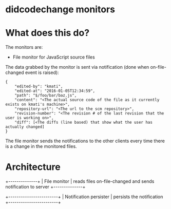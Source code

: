 didcodechange monitors
======================

What does this do?
==================

The monitors are:

* File monitor for JavaScript source files

The data grabbed by the monitor is sent via notification (done when on-file-changed event is raised):

```
{
	"edited-by": "kmati",
	"edited-at": "2016-01-05T12:34:59",
	"path": "$/foo/bar/baz.js",
	"content": "<The actual source code of the file as it currently exists on kmati's machine>",
	"repository-url": "<The url to the scm repository>",
	"revision-number": "<The revision # of the last revision that the user is working on>",
	"diff": [<The diffs (line based) that show what the user has actually changed]
}
```

The file monitor sends the notifications to the other clients every time there is a change in the monitored files.


Architecture
============

+--------------+
| File monitor | reads files on-file-changed and sends notification to server
+--------------+

+------------------------+
| Notification persister | persists the notification
+------------------------+
